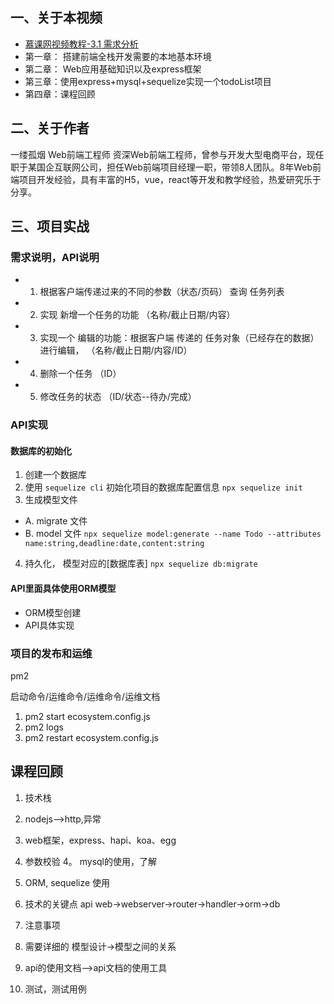 ## 一、关于本视频
- [慕课网视频教程-3.1 需求分析](https://www.imooc.com/video/20694)
- 第一章： 搭建前端全栈开发需要的本地基本环境
- 第二章： Web应用基础知识以及express框架
- 第三章：使用express+mysql+sequelize实现一个todoList项目
- 第四章：课程回顾


## 二、关于作者
一缕孤烟 Web前端工程师
资深Web前端工程师，曾参与开发大型电商平台，现任职于某国企互联网公司，担任Web前端项目经理一职，带领8人团队。8年Web前端项目开发经验，具有丰富的H5，vue，react等开发和教学经验，热爱研究乐于分享。

## 三、项目实战
### 需求说明，API说明
- 1. 根据客户端传递过来的不同的参数（状态/页码） 查询 任务列表
- 2. 实现 新增一个任务的功能 （名称/截止日期/内容）
- 3. 实现一个 编辑的功能：根据客户端 传递的 任务对象（已经存在的数据）
      进行编辑， （名称/截止日期/内容/ID）
- 4. 删除一个任务 （ID）
- 5. 修改任务的状态 （ID/状态--待办/完成）

### API实现

#### 数据库的初始化 
1. 创建一个数据库
2. 使用 `sequelize cli` 初始化项目的数据库配置信息
  ` npx sequelize init `
3. 生成模型文件
  - A. migrate 文件
  - B. model 文件
  ` npx sequelize model:generate --name Todo --attributes name:string,deadline:date,content:string `
4. 持久化， 模型对应的[数据库表] 
  ` npx sequelize db:migrate `
  
#### API里面具体使用ORM模型

- ORM模型创建
- API具体实现

### 项目的发布和运维

pm2

启动命令/运维命令/运维命令/运维文档
1. pm2 start ecosystem.config.js
2. pm2 logs
3. pm2 restart ecosystem.config.js

## 课程回顾
1. 技术栈
  1. nodejs-->http,异常
  2. web框架，express、hapi、koa、egg
  3. 参数校验
  4。 mysql的使用，了解
  5. ORM, sequelize 使用

2. 技术的关键点
  api
  web->webserver->router->handler->orm->db
3. 注意事项
  1. 需要详细的 模型设计->模型之间的关系
  2. api的使用文档-->api文档的使用工具
  3. 测试，测试用例